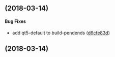<a name="1.0.1"></a>
##  (2018-03-14)


#### Bug Fixes

*   add qt5-default to build-pendends ([d6cfe83d](1.0.1/commit/d6cfe83dba66bd22e6502dcf6c3e6cef952ed0f3))



<a name="1.0.0"></a>
##  (2018-03-14)




